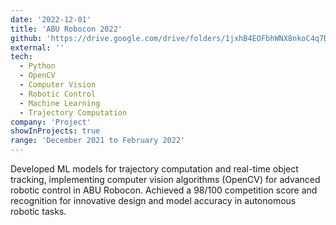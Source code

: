 ```yaml
---
date: '2022-12-01'
title: 'ABU Robocon 2022'
github: 'https://drive.google.com/drive/folders/1jxhB4EOFbhWNX8nkoC4q7DErXjE0qfPT?usp=sharing'
external: ''
tech:
  - Python
  - OpenCV
  - Computer Vision
  - Robotic Control
  - Machine Learning
  - Trajectory Computation
company: 'Project'
showInProjects: true
range: 'December 2021 to February 2022'
---
```


Developed ML models for trajectory computation and real-time object tracking, implementing computer vision algorithms (OpenCV) for advanced robotic control in ABU Robocon. Achieved a 98/100 competition score and recognition for innovative design and model accuracy in autonomous robotic tasks.
